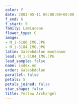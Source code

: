 ```yaml
---
color: Y
date: 2003-05-11 00:00:00+00:00
f_end: 6
f_start: 5
family: Lamiaceae
flower_type: C
image:
- M_1-5180_IMG.JPG
- M_1-5184_IMG.JPG
latin: Galeobdolon montanum
lead: M_1-5184_IMG.JPG
lead_sample: false
name: index.en
order: Galeobdolon
parallel: false
petals: 5
petals_joined: false
star_shape: false
title: Yellow Archangel
---
```

